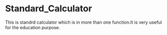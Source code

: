 # Standard_Calculator
This is standrd calculator which is in more than one function.It is very useful for the education purpose.
